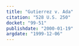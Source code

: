 ```yaml
---
title: "Gutierrez v. Ada"
citation: "528 U.S. 250"
docket: "99-51"
publishdate: "2000-01-19"
argdate: "1999-12-06"
---
```

